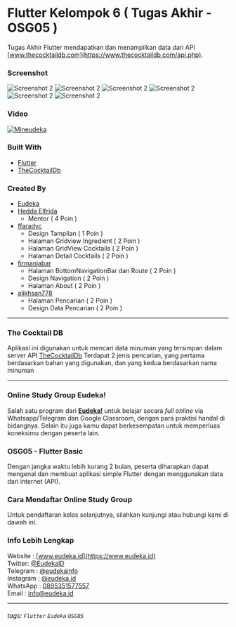 # Flutter Kelompok 6 ( Tugas Akhir - OSG05 )
Tugas Akhir Flutter mendapatkan dan menampilkan data dari API [www.thecocktaildb.com](https://www.thecocktaildb.com/api.php).

### Screenshot
![Screenshot 2](./docs/Flutter_1.png "source: https://github.com/ffaradyc/mineudeka/docs/Flutter_1.png")
![Screenshot 2](./docs/Flutter_2.png "source: https://github.com/ffaradyc/mineudeka/docs/Flutter_2.png")
![Screenshot 2](./docs/Flutter_3.png "source: https://github.com/ffaradyc/mineudeka/docs/Flutter_3.png")
![Screenshot 2](./docs/Flutter_4.png "source: https://github.com/ffaradyc/mineudeka/docs/Flutter_4.png")
![Screenshot 2](./docs/Flutter_5.png "source: https://github.com/ffaradyc/mineudeka/docs/Flutter_5.png")
![Screenshot 2](./docs/Flutter_6.png "source: https://github.com/ffaradyc/mineudeka/docs/Flutter_6.png")


### Video
[![Mineudeka](http://img.youtube.com/vi/nh0TFF4fJgs/0.jpg)](http://www.youtube.com/watch?v=nh0TFF4fJgs "MinEudeka")

### Built With
- [Flutter](https://flutter.dev)
- [TheCocktailDb](https://www.thecocktaildb.com/api.php)

### Created By
- [Eudeka](https://github.com/eudeka)
- [Hedda Elfrida](https://github.com/dhahedda)
    - Mentor ( 4 Poin )
- [ffaradyc](https://github.com/ffaradyc)
    - Design Tampilan ( 1 Poin )
    - Halaman Gridview Ingredient ( 2 Poin )
    - Halaman GridView Cocktails ( 2 Poin )
    - Halaman Detail Cocktails ( 2 Poin )
- [firmanjabar](https://github.com/firmanjabar)
    - Halaman BottomNavigationBar dan Route ( 2 Poin )
    - Design Navigation ( 2 Poin )
    - Halaman About ( 2 Poin )
- [alikhsan778](https://github.com/alikhsan778)
    - Halaman Pencarian ( 2 Poin )
    - Design Data Pencarian ( 2 Poin )

---

### The Cocktail DB

Aplikasi ini digunakan untuk mencari data minuman yang tersimpan dalam server API [TheCocktailDb](https://www.thecocktaildb.com)
Terdapat 2 jenis pencarian, yang pertama berdasarkan bahan yang digunakan, dan yang kedua berdasarkan nama minuman

---

### Online Study Group Eudeka!
Salah satu program dari [**Eudeka!**](https://www.eudeka.id) untuk belajar secara _full online_ via Whatsapp/Telegram dan Google Classroom, dengan para praktisi handal di bidangnya. Selain itu juga kamu dapat berkesempatan untuk memperluas koneksimu dengan peserta lain.

### OSG05 - Flutter Basic
Dengan jangka waktu lebih kurang 2 bulan, peserta diharapkan dapat mengenal dan membuat aplikasi simple Flutter dengan menggunakan data dari internet (API).

### Cara Mendaftar Online Study Group
Untuk pendaftaran kelas selanjutnya, silahkan kunjungi atau hubungi kami di dawah ini.

### Info Lebih Lengkap
Website : [www.eudeka.id](https://www.eudeka.id)  
Twitter: [@EudekaID](https://twitter.com/EudekaID)  
Telegram : [@eudekainfo](https://t.me/eudekainfo)  
Instagram : [@eudeka.id](https://instagram.com/eudeka.id)  
WhatsApp : [0895351577557](https://wa.me/62895351577557)  
Email : [info@eudeka.id](mailto:info@eudeka.id)  

---

###### tags: `Flutter` `Eudeka` `OSG05`